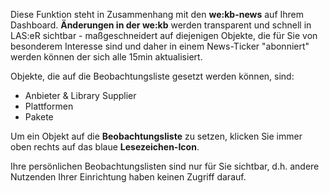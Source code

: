 Diese Funktion steht in Zusammenhang mit den **we:kb-news** auf Ihrem Dashboard. **Änderungen in der we:kb** werden transparent und schnell in LAS:eR sichtbar - 
maßgeschneidert auf diejenigen Objekte, die für Sie von besonderem Interesse sind und daher in einem News-Ticker "abonniert" werden können der sich alle 15min aktualisiert.

Objekte, die auf die Beobachtungsliste gesetzt werden können, sind:

- Anbieter & Library Supplier
- Plattformen
- Pakete

Um ein Objekt auf die **Beobachtungsliste** zu setzen, klicken Sie immer oben rechts auf das blaue **Lesezeichen-Icon**.

Ihre persönlichen Beobachtungslisten sind nur für Sie sichtbar, d.h. andere Nutzenden Ihrer Einrichtung haben keinen Zugriff darauf. 
